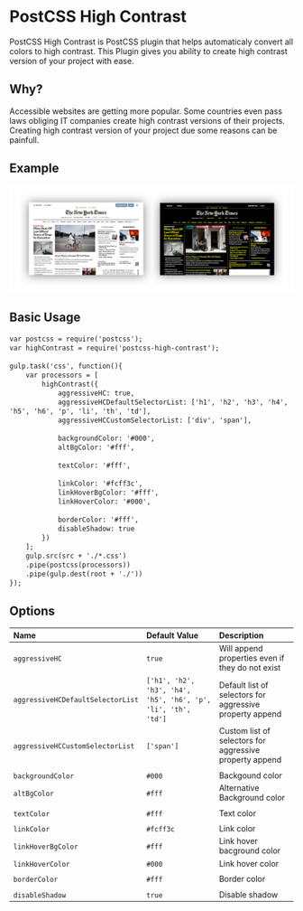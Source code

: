 # PostCSS High Contrast
PostCSS High Contrast is PostCSS plugin that helps automaticaly convert all colors to high contrast. This Plugin gives you ability to create high contrast version of your project with ease.

## Why?
Accessible websites are getting more popular. Some countries even pass laws obliging IT companies create high contrast versions of their projects. Creating high contrast version of your project due some reasons can be painfull.


## Example	
<img title="High Contras Example" src="img/high-contrast-example.png">


## Basic Usage
```
var postcss = require('postcss');
var highContrast = require('postcss-high-contrast');

gulp.task('css', function(){
	var processors = [
		highContrast({
			aggressiveHC: true,
			aggressiveHCDefaultSelectorList: ['h1', 'h2', 'h3', 'h4', 'h5', 'h6', 'p', 'li', 'th', 'td'],
			aggressiveHCCustomSelectorList: ['div', 'span'],
			
			backgroundColor: '#000',
			altBgColor: '#fff',
			
			textColor: '#fff',
			
			linkColor: '#fcff3c',
			linkHoverBgColor: '#fff',
			linkHoverColor: '#000',
			
			borderColor: '#fff',
			disableShadow: true
		})
	];
	gulp.src(src + './*.css')
	.pipe(postcss(processors))
	.pipe(gulp.dest(root + './'))
});
```

## Options
| Name                              | Default Value                                                 | Description    |
|:----------------------------------|:--------------------------------------------------------------|:---------------|
| `aggressiveHC`                    | `true`                                                        | Will append properties even if they do not exist |
| `aggressiveHCDefaultSelectorList` | `['h1', 'h2', 'h3', 'h4', 'h5', 'h6', 'p', 'li', 'th', 'td']` | Default list of selectors for aggressive property append |
| `aggressiveHCCustomSelectorList`  | `['span']`                                                    | Custom list of selectors for aggressive property append|
|                                   |                                                               ||
| `backgroundColor`                 | `#000`                                                        | Backgound color|
| `altBgColor`                      | `#fff`                                                        | Alternative Background color|
|                                   |                                                               ||
| `textColor`                       | `#fff`                                                        | Text color|
|                                   |                                                               ||
| `linkColor`                       | `#fcff3c`                                                     | Link color|
| `linkHoverBgColor`                | `#fff`                                                        | Link hover bacground color|
| `linkHoverColor`                  | `#000`                                                        | Link hover color|
|                                   |                                                               ||
| `borderColor`                     | `#fff`                                                        | Border color|
|                                   |                                                               ||
| `disableShadow`                   | `true`                                                        | Disable shadow|
